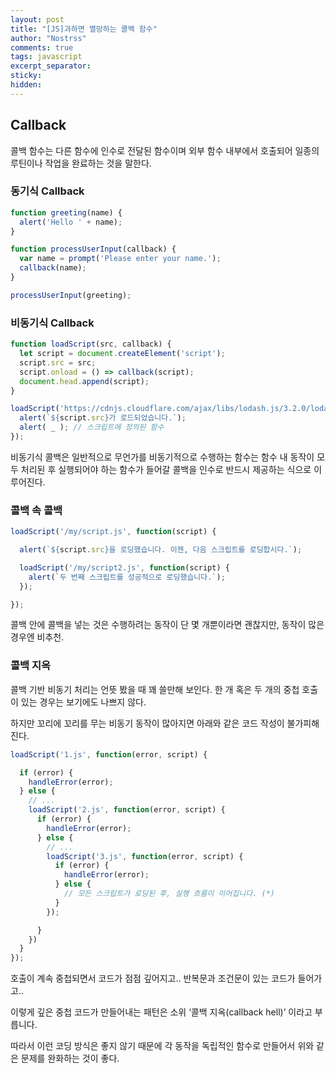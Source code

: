 ```yaml
---
layout: post
title: "[JS]과하면 멸망하는 콜백 함수"
author: "Nostrss"
comments: true
tags: javascript
excerpt_separator:
sticky:
hidden:
---
```


## Callback

콜백 함수는 다른 함수에 인수로 전달된 함수이며 외부 함수 내부에서 호출되어 일종의 루틴이나 작업을 완료하는 것을 말한다.

### 동기식 Callback

```javascript
function greeting(name) {
  alert('Hello ' + name);
}

function processUserInput(callback) {
  var name = prompt('Please enter your name.');
  callback(name);
}

processUserInput(greeting);
```
### 비동기식 Callback

```javascript
function loadScript(src, callback) {
  let script = document.createElement('script');
  script.src = src;
  script.onload = () => callback(script);
  document.head.append(script);
}

loadScript('https://cdnjs.cloudflare.com/ajax/libs/lodash.js/3.2.0/lodash.js', script => {
  alert(`${script.src}가 로드되었습니다.`);
  alert( _ ); // 스크립트에 정의된 함수
});
```
비동기식 콜백은 일반적으로 무언가를 비동기적으로 수행하는 함수는 함수 내 동작이 모두 처리된 후 실행되어야 하는 함수가 들어갈 콜백을 인수로 반드시 제공하는 식으로 이루어진다.


### 콜백 속 콜백

```javascript
loadScript('/my/script.js', function(script) {

  alert(`${script.src}을 로딩했습니다. 이젠, 다음 스크립트를 로딩합시다.`);

  loadScript('/my/script2.js', function(script) {
    alert(`두 번째 스크립트를 성공적으로 로딩했습니다.`);
  });

});
```
콜백 안에 콜백을 넣는 것은 수행하려는 동작이 단 몇 개뿐이라면 괜찮지만, 동작이 많은 경우엔 비추천.


### 콜백 지옥

콜백 기반 비동기 처리는 언뜻 봤을 때 꽤 쓸만해 보인다. 한 개 혹은 두 개의 중첩 호출이 있는 경우는 보기에도 나쁘지 않다.

하지만 꼬리에 꼬리를 무는 비동기 동작이 많아지면 아래와 같은 코드 작성이 불가피해진다.

```javascript
loadScript('1.js', function(error, script) {

  if (error) {
    handleError(error);
  } else {
    // ...
    loadScript('2.js', function(error, script) {
      if (error) {
        handleError(error);
      } else {
        // ...
        loadScript('3.js', function(error, script) {
          if (error) {
            handleError(error);
          } else {
            // 모든 스크립트가 로딩된 후, 실행 흐름이 이어집니다. (*)
          }
        });

      }
    })
  }
});
```

호출이 계속 중첩되면서 코드가 점점 깊어지고.. 
반복문과 조건문이 있는 코드가 들어가고..

이렇게 깊은 중첩 코드가 만들어내는 패턴은 소위 ‘콜백 지옥(callback hell)’ 이라고 부릅니다.

따라서 이런 코딩 방식은 좋지 않기 때문에 각 동작을 독립적인 함수로 만들어서 위와 같은 문제를 완화하는 것이 좋다.









